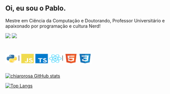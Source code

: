 ## Oi, eu sou o Pablo.
Mestre em Ciência da Computação e Doutorando, Professor Universitário e apaixonado por programação e cultura Nerd!
 
<div> 
  <a href="https://instagram.com/chiarorosa" target="_blank"><img src="https://img.shields.io/badge/-Instagram-%23E4405F?style=for-the-badge&logo=instagram&logoColor=white" target="_blank"></a>
  <a href="https://www.linkedin.com/in/pablodechiarorosa" target="_blank"><img src="https://img.shields.io/badge/-LinkedIn-%230077B5?style=for-the-badge&logo=linkedin&logoColor=white" target="_blank"></a>
</div>

  ##
  
<div style="display: inline_block"><br>
  <img align="center" alt="chiarorosa-Python" height="30" width="40" src="https://raw.githubusercontent.com/devicons/devicon/master/icons/python/python-original.svg">|
  <img align="center" alt="chiarorosa-Js" height="30" width="40" src="https://raw.githubusercontent.com/devicons/devicon/master/icons/javascript/javascript-plain.svg">
  <img align="center" alt="chiarorosa-Ts" height="30" width="40" src="https://raw.githubusercontent.com/devicons/devicon/master/icons/typescript/typescript-plain.svg">
  <img align="center" alt="chiarorosa-React" height="30" width="40" src="https://raw.githubusercontent.com/devicons/devicon/master/icons/react/react-original.svg">|
  <img align="center" alt="chiarorosa-HTML" height="30" width="40" src="https://raw.githubusercontent.com/devicons/devicon/master/icons/html5/html5-original.svg">
  <img align="center" alt="chiarorosa-CSS" height="30" width="40" src="https://raw.githubusercontent.com/devicons/devicon/master/icons/css3/css3-original.svg">
</div>

<br/>

[![chiarorosa GitHub stats](https://github-readme-stats.vercel.app/api?username=chiarorosa&show_icons=true&theme=tokyonight&count_private=true)](https://github.com/chiarorosa?tab=repositories)

[![Top Langs](https://github-readme-stats.vercel.app/api/top-langs/?username=chiarorosa&theme=tokyonight)](https://github.com/chiarorosa?tab=repositories)

